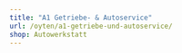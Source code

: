 ```yaml
---
title: "A1 Getriebe- & Autoservice"
url: /oyten/a1-getriebe-und-autoservice/
shop: Autowerkstatt
---
```

